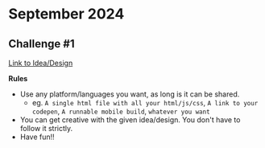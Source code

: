 # September 2024
## Challenge #1

[Link to Idea/Design]()

**Rules**

- Use any platform/languages you want, as long is it can be shared.
	- eg. `A single html file with all your html/js/css`, `A link to your codepen`, `A runnable mobile build`, `whatever you want`
- You can get creative with the given idea/design. You don't have to follow it strictly.
- Have fun!!
